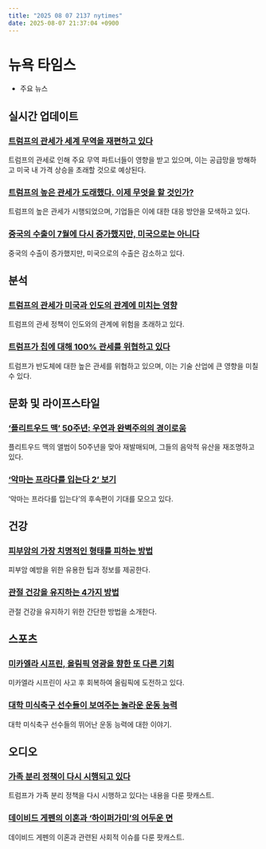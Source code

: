 ```yaml
---
title: "2025 08 07 2137 nytimes"
date: 2025-08-07 21:37:04 +0900
---
```


# 뉴욕 타임스
- 주요 뉴스

## 실시간 업데이트

### [트럼프의 관세가 세계 무역을 재편하고 있다](https://www.nytimes.com/live/2025/08/06/business/tariffs-trump-trade)
트럼프의 관세로 인해 주요 무역 파트너들이 영향을 받고 있으며, 이는 공급망을 방해하고 미국 내 가격 상승을 초래할 것으로 예상된다.
### [트럼프의 높은 관세가 도래했다. 이제 무엇을 할 것인가?](https://www.nytimes.com/2025/08/07/business/dealbook/trump-tariffs-companies-earnings.html)
트럼프의 높은 관세가 시행되었으며, 기업들은 이에 대한 대응 방안을 모색하고 있다.
### [중국의 수출이 7월에 다시 증가했지만, 미국으로는 아니다](https://www.nytimes.com/2025/08/07/business/economy/china-tariffs-exports-imports.html)
중국의 수출이 증가했지만, 미국으로의 수출은 감소하고 있다.

## 분석

### [트럼프의 관세가 미국과 인도의 관계에 미치는 영향](https://www.nytimes.com/2025/08/07/world/asia/trump-india-tariffs.html)
트럼프의 관세 정책이 인도와의 관계에 위험을 초래하고 있다.
### [트럼프가 칩에 대해 100% 관세를 위협하고 있다](https://www.nytimes.com/2025/08/06/technology/trump-chip-tariffs-semiconductors.html)
트럼프가 반도체에 대한 높은 관세를 위협하고 있으며, 이는 기술 산업에 큰 영향을 미칠 수 있다.

## 문화 및 라이프스타일

### [‘플리트우드 맥’ 50주년: 우연과 완벽주의의 경이로움](https://www.nytimes.com/2025/08/07/arts/music/fleetwood-mac-50th-anniversary.html)
플리트우드 맥의 앨범이 50주년을 맞아 재발매되며, 그들의 음악적 유산을 재조명하고 있다.
### [‘악마는 프라다를 입는다 2’ 보기](https://www.nytimes.com/2025/08/06/movies/devil-wears-prada-2-meryl-streep-anne-hathaway.html)
‘악마는 프라다를 입는다’의 후속편이 기대를 모으고 있다.

## 건강

### [피부암의 가장 치명적인 형태를 피하는 방법](https://www.nytimes.com/article/melanoma-skin-cancer-symptoms-risk.html)
피부암 예방을 위한 유용한 팁과 정보를 제공한다.
### [관절 건강을 유지하는 4가지 방법](https://www.nytimes.com/2025/08/01/well/joint-health.html)
관절 건강을 유지하기 위한 간단한 방법을 소개한다.

## 스포츠

### [미카엘라 시프린, 올림픽 영광을 향한 또 다른 기회](https://www.nytimes.com/athletic/6515780/2025/08/06/mikaela-shiffrin-crash-injury-recovery-olympics-alpine-skiing/)
미카엘라 시프린이 사고 후 회복하여 올림픽에 도전하고 있다.
### [대학 미식축구 선수들이 보여주는 놀라운 운동 능력](https://www.nytimes.com/athletic/6522767/2025/08/04/college-football-freaks-list-ohio-state-jeremiah-smith/)
대학 미식축구 선수들의 뛰어난 운동 능력에 대한 이야기.

## 오디오

### [가족 분리 정책이 다시 시행되고 있다](https://www.nytimes.com/2025/08/07/podcasts/the-daily/trump-family-separations.html)
트럼프가 가족 분리 정책을 다시 시행하고 있다는 내용을 다룬 팟캐스트.
### [데이비드 게펜의 이혼과 ‘하이퍼가미’의 어두운 면](https://www.nytimes.com/2025/07/29/style/hypergamy-david-geffen-divorce.html)
데이비드 게펜의 이혼과 관련된 사회적 이슈를 다룬 팟캐스트.